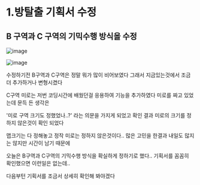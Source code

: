 # 1.방탈출 기획서 수정

## B 구역과 C 구역의 기믹수행 방식을 수정

![image](https://github.com/kdw1234/TIL/assets/57427834/30e79a03-e0c0-4153-86fd-88379d97790f)

![image](https://github.com/kdw1234/TIL/assets/57427834/f185c190-ac8f-4157-8687-50d0b90c3dbf)

수정하기전 B구역과 C구역은 정말 뭐가 많이 비어보였다 그래서 지금있는것에서 조금더 추가하거나 변형시켰다 

C구역 미로는 저번 코딩시간에 배웠던걸 응용하여 기능을 추가하였다 미로를 짜고 있었는데 문득 든 생각은 

'미로 구역 크기도 정했었나..?' 라는 의문을 가지게 되었고 확인 결과 미로의 크기를 정하지 않은것이 확인 되었다

맵크기는 다 정해놓고 정작 미로는 정하지 않은것이다.. 많은 고민을 한결과 내일도 많지는 않지만 시간이 남기 때문에 

오늘은 B구역과 C구역의 기믹수행 방식을  확실하게 정하기로 했다.. 기획서를 꼼꼼히 확인했으면 이런일은 없는데..

다음부턴 기획서를 조금서 상세히 확인해 봐야겠다

